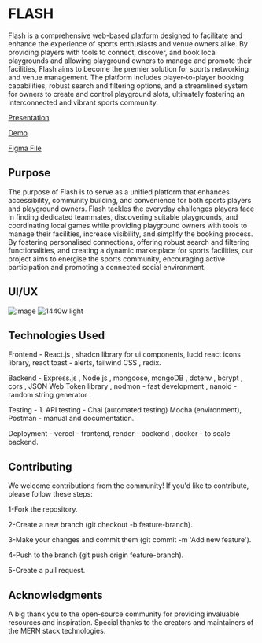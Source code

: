 
# FLASH

Flash is a comprehensive web-based platform designed to facilitate and enhance the experience of sports enthusiasts and venue owners alike. By providing players with tools to connect, discover, and book local playgrounds and allowing playground owners to manage and promote their facilities, Flash aims to become the premier solution for sports networking and venue management. The platform includes player-to-player booking capabilities, robust search and filtering options, and a streamlined system for owners to create and control playground slots, ultimately fostering an interconnected and vibrant sports community.


 [Presentation](https://www.canva.com/design/DAGVP9hVtkA/PWEuCrfdbsnZBA2jFLowcQ/edit?utm_content=DAGVP9hVtkA&utm_campaign=designshare&utm_medium=link2&utm_source=sharebutton)
 
 [Demo](https://flash-frontend-plum.vercel.app/)
 
 [Figma File](https://www.figma.com/design/XOjIZQVP5G1NAcg6dQ8m1N/Flash-Design?node-id=34104-3315&t=8KbkCdvUyHCv9lHx-1)

## Purpose

The purpose of Flash is to serve as a unified platform that enhances accessibility, community building, and convenience for both sports players and playground owners. Flash tackles the everyday challenges players face in finding dedicated teammates, discovering suitable playgrounds, and coordinating local games while providing playground owners with tools to manage their facilities, increase visibility, and simplify the booking process. By fostering personalised connections, offering robust search and filtering functionalities, and creating a dynamic marketplace for sports facilities, our project aims to energise the sports community, encouraging active participation and promoting a connected social environment.

## UI/UX

![image](https://github.com/user-attachments/assets/12222f0f-c8c7-44c4-b44b-3f6821451971)
![1440w light](https://github.com/user-attachments/assets/ed5f54fb-2597-426f-8e29-13010fd46261)



## Technologies Used

Frontend  -  React.js , shadcn library for ui components,  lucid react icons library,  react toast - alerts,  tailwind CSS , redix.

Backend  - Express.js , Node.js , mongoose,  mongoDB , dotenv , bcrypt , cors , JSON Web Token library , nodmon - fast development , nanoid - random string generator .

Testing - 1. API testing - Chai (automated testing) Mocha (environment), Postman - manual and documentation.

Deployment - vercel - frontend,  render  - backend , docker - to scale backend.
## Contributing

We welcome contributions from the community! If you'd like to contribute, please follow these steps:

1-Fork the repository.

2-Create a new branch (git checkout -b feature-branch).

3-Make your changes and commit them (git commit -m 'Add new feature').

4-Push to the branch (git push origin feature-branch).

5-Create a pull request.
## Acknowledgments

A big thank you to the open-source community for providing invaluable resources and inspiration. Special thanks to the creators and maintainers of the MERN stack technologies.
